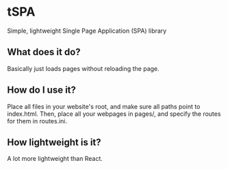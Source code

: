 # tSPA
Simple, lightweight Single Page Application (SPA) library

## What does it do?
Basically just loads pages without reloading the page.

## How do I use it?
Place all files in your website's root, and make sure all paths point to index.html.
Then, place all your webpages in pages/, and specify the routes for them in routes.ini.

## How lightweight is it?
A lot more lightweight than React.
